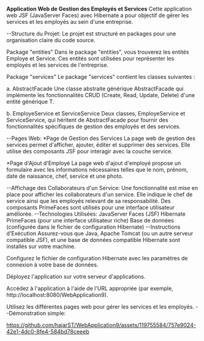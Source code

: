 
******Application Web de Gestion des Employés et Services******
Cette application web JSF (JavaServer Faces) avec Hibernate a pour objectif de gérer les services et les employés au sein d'une entreprise.

--Structure du Projet:
Le projet est structuré en packages pour une organisation claire du code source.

Package "entities"
Dans le package "entities", vous trouverez les entités Employe et Service. Ces entités sont utilisées pour représenter les employés et les services de l'entreprise.

Package "services"
Le package "services" contient les classes suivantes :

a. AbstractFacade
Une classe abstraite générique AbstractFacade qui implémente les fonctionnalités CRUD (Create, Read, Update, Delete) d'une entité générique T.

b. EmployeService et ServiceService
Deux classes, EmployeService et ServiceService, qui héritent de AbstractFacade pour fournir des fonctionnalités spécifiques de gestion des employés et des services.

--Pages Web:
*Page de Gestion des Services
La page web de gestion des services permet d'afficher, ajouter, éditer et supprimer des services. Elle utilise des composants JSF pour interagir avec la couche service.

*Page d'Ajout d'Employé
La page web d'ajout d'employé propose un formulaire avec les informations nécessaires telles que le nom, prénom, date de naissance, chef, service et une photo.

--Affichage des Collaborateurs d'un Service:
Une fonctionnalité est mise en place pour afficher les collaborateurs d'un service. Elle indique le chef de service ainsi que les employés relevant de sa responsabilité. Des composants PrimeFaces sont utilisés pour une interface utilisateur améliorée.
--Technologies Utilisées:
JavaServer Faces (JSF)
Hibernate
PrimeFaces (pour une interface utilisateur riche)
Base de données (configurée dans le fichier de configuration Hibernate)
--Instructions d'Exécution
Assurez-vous que Java, Apache Tomcat (ou un autre serveur compatible JSF), et une base de données compatible Hibernate sont installés sur votre machine.

Configurez le fichier de configuration Hibernate avec les paramètres de connexion à votre base de données.

Déployez l'application sur votre serveur d'applications.

Accédez à l'application à l'aide de l'URL appropriée (par exemple, http://localhost:8080/WebApplication9).

Utilisez les différentes pages web pour gérer les services et les employés.
--Démonstration simple:




https://github.com/hajarST/WebApplication9/assets/119755584/757e9024-42e1-4dc0-8fe4-584bd78ceeeb



